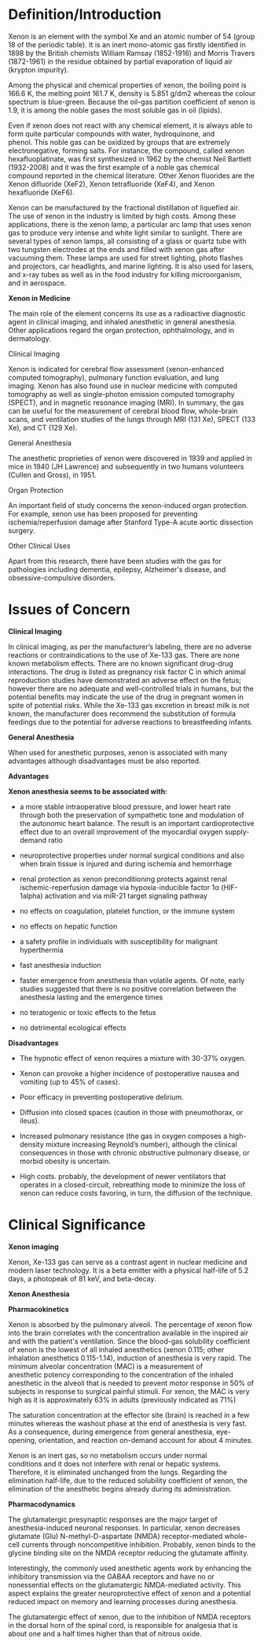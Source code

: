 # Definition/Introduction

Xenon is an element with the symbol Xe and an atomic number of 54 (group 18 of the periodic table). It is an inert mono-atomic gas firstly identified in 1898 by the British chemists William Ramsay (1852-1916) and Morris Travers (1872-1961) in the residue obtained by partial evaporation of liquid air (krypton impurity).

Among the physical and chemical properties of xenon, the boiling point is 166.6 K, the melting point 161.7 K, density is 5.851 g/dm2 whereas the colour spectrum is blue-green. Because the oil-gas partition coefficient of xenon is 1.9, it is among the noble gases the most soluble gas in oil (lipids).

Even if xenon does not react with any chemical element, it is always able to form quite particular compounds with water, hydroquinone, and phenol. This noble gas can be oxidized by groups that are extremely electronegative, forming salts. For instance, the compound, called xenon hexafluoplatinate, was first synthesized in 1962 by the chemist Neil Bartlett (1932-2008) and it was the first example of a noble gas chemical compound reported in the chemical literature. Other Xenon fluorides are the Xenon difluoride (XeF2), Xenon tetrafluoride (XeF4), and Xenon hexafluoride (XeF6).

Xenon can be manufactured by the fractional distillation of liquefied air. The use of xenon in the industry is limited by high costs. Among these applications, there is the xenon lamp, a particular arc lamp that uses xenon gas to produce very intense and white light similar to sunlight. There are several types of xenon lamps, all consisting of a glass or quartz tube with two tungsten electrodes at the ends and filled with xenon gas after vacuuming them. These lamps are used for street lighting, photo flashes and projectors, car headlights, and marine lighting. It is also used for lasers, and x-ray tubes as well as in the food industry for killing microorganism, and in aerospace.

**Xenon in Medicine**

The main role of the element concerns its use as a radioactive diagnostic agent in clinical imaging, and inhaled anesthetic in general anesthesia. Other applications regard the organ protection, ophthalmology, and in dermatology.

Clinical Imaging

Xenon is indicated for cerebral flow assessment (xenon-enhanced computed tomography), pulmonary function evaluation, and lung imaging. Xenon has also found use in nuclear medicine with computed tomography as well as single-photon emission computed tomography (SPECT), and in magnetic resonance imaging (MRI). In summary, the gas can be useful for the measurement of cerebral blood flow, whole-brain scans, and ventilation studies of the lungs through MRI (131 Xe), SPECT (133 Xe), and CT (129 Xe).

General Anesthesia

The anesthetic proprieties of xenon were discovered in 1939 and applied in mice in 1940 (JH Lawrence) and subsequently in two humans volunteers (Cullen and Gross), in 1951.

Organ Protection

An important field of study concerns the xenon-induced organ protection. For example, xenon use has been proposed for preventing ischemia/reperfusion damage after Stanford Type-A acute aortic dissection surgery.

Other Clinical Uses

Apart from this research, there have been studies with the gas for pathologies including dementia, epilepsy, Alzheimer's disease, and obsessive-compulsive disorders.

# Issues of Concern

**Clinical Imaging**

In clinical imaging, as per the manufacturer’s labeling, there are no adverse reactions or contraindications to the use of Xe-133 gas. There are none known metabolism effects. There are no known significant drug-drug interactions. The drug is listed as pregnancy risk factor C in which animal reproduction studies have demonstrated an adverse effect on the fetus; however there are no adequate and well-controlled trials in humans, but the potential benefits may indicate the use of the drug in pregnant women in spite of potential risks. While the Xe-133 gas excretion in breast milk is not known, the manufacturer does recommend the substitution of formula feedings due to the potential for adverse reactions to breastfeeding infants.

**General Anesthesia**

When used for anesthetic purposes, xenon is associated with many advantages although disadvantages must be also reported.

**Advantages**

**Xenon anesthesia seems to be associated with:**

- a more stable intraoperative blood pressure, and lower heart rate through both the preservation of sympathetic tone and modulation of the autonomic heart balance. The result is an important cardioprotective effect due to an overall improvement of the myocardial oxygen supply-demand ratio

- neuroprotective properties under normal surgical conditions and also when brain tissue is injured and during ischemia and hemorrhage

- renal protection as xenon preconditioning protects against renal ischemic-reperfusion damage via hypoxia-inducible factor 1α (HIF-1alpha) activation and via miR-21 target signaling pathway

- no effects on coagulation, platelet function, or the immune system

- no effects on hepatic function

- a safety profile in individuals with susceptibility for malignant hyperthermia

- fast anesthesia induction

- faster emergence from anesthesia than volatile agents. Of note, early studies suggested that there is no positive correlation between the anesthesia lasting and the emergence times

- no teratogenic or toxic effects to the fetus

- no detrimental ecological effects

**Disadvantages**

- The hypnotic effect of xenon requires a mixture with 30-37% oxygen.

- Xenon can provoke a higher incidence of postoperative nausea and vomiting (up to 45% of cases).

- Poor efficacy in preventing postoperative delirium.

- Diffusion into closed spaces (caution in those with pneumothorax, or ileus).

- Increased pulmonary resistance (the gas in oxygen composes a high-density mixture increasing Reynold’s number), although the clinical consequences in those with chronic obstructive pulmonary disease, or morbid obesity is uncertain.

- High costs. probably, the development of newer ventilators that operates in a closed-circuit, rebreathing mode to minimize the loss of xenon can reduce costs favoring, in turn, the diffusion of the technique.

# Clinical Significance

**Xenon imaging**

Xenon, Xe-133 gas can serve as a contrast agent in nuclear medicine and modern laser technology. It is a beta emitter with a physical half-life of 5.2 days, a photopeak of 81 keV, and beta-decay.

**Xenon Anesthesia**

**Pharmacokinetics**

Xenon is absorbed by the pulmonary alveoli. The percentage of xenon flow into the brain correlates with the concentration available in the inspired air and with the patient's ventilation. Since the blood-gas solubility coefficient of xenon is the lowest of all inhaled anesthetics (xenon 0.115; other inhalation anesthetics 0.115-1.14), induction of anesthesia is very rapid. The minimum alveolar concentration (MAC) is a measurement of anesthetic potency corresponding to the concentration of the inhaled anesthetic in the alveoli that is needed to prevent motor response in 50% of subjects in response to surgical painful stimuli. For xenon, the MAC is very high as it is approximately 63% in adults (previously indicated as 71%)

The saturation concentration at the effector site (brain) is reached in a few minutes whereas the washout phase at the end of anesthesia is very fast. As a consequence, during emergence from general anesthesia, eye-opening, orientation, and reaction on-demand account for about 4 minutes.

Xenon is an inert gas, so no metabolism occurs under normal conditions and it does not interfere with renal or hepatic systems. Therefore, it is eliminated unchanged from the lungs. Regarding the elimination half-life, due to the reduced solubility coefficient of xenon, the elimination of the anesthetic begins already during its administration.

**Pharmacodynamics**

The glutamatergic presynaptic responses are the major target of anesthesia-induced neuronal responses. In particular, xenon decreases glutamate (Glu) N-methyl-D-aspartate (NMDA) receptor-mediated whole-cell currents through noncompetitive inhibition. Probably, xenon binds to the glycine binding site on the NMDA receptor reducing the glutamate affinity.

Interestingly, the commonly used anesthetic agents work by enhancing the inhibitory transmission via the GABAA receptors and have no or nonessential effects on the glutamatergic NMDA-mediated activity. This aspect explains the greater neuroprotective effect of xenon and a potential reduced impact on memory and learning processes during anesthesia.

The glutamatergic effect of xenon, due to the inhibition of NMDA receptors in the dorsal horn of the spinal cord, is responsible for analgesia that is about one and a half times higher than that of nitrous oxide.